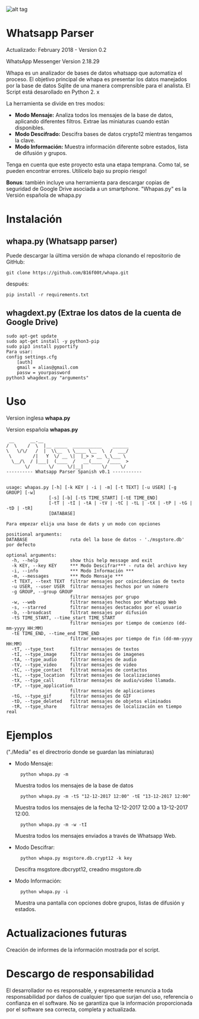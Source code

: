 ![alt tag](https://github.com/B16f00t/whapa/blob/master/whapa.png)


Whatsapp Parser
==================================
Actualizado: February 2018 - Version 0.2

WhatsApp Messenger Version 2.18.29

Whapa es un analizador de bases de datos whatsapp que automatiza el proceso. El objetivo principal de whapa es presentar los datos manejados por la base de datos Sqlite de una manera comprensible para el analista.
El Script está desarollado en Python 2. x

La herramienta se divide en tres modos:
* **Modo Mensaje:** Analiza todos los mensajes de la base de datos, aplicando diferentes filtros. Extrae las miniaturas cuando están disponibles.
* **Modo Descifrado:** Descifra bases de datos crypto12 mientras tengamos la clave.
* **Modo Información:** Muestra información diferente sobre estados, lista de difusión y grupos.

Tenga en cuenta que este proyecto esta una etapa temprana. Como tal, se pueden encontrar errores. Utilícelo bajo su propio riesgo!

**Bonus**: también incluye una herramienta para descargar copias de seguridad de Google Drive asociada a un smartphone.
"Whapas.py" es la Versión española de whapa.py


Instalación
=====
 whapa.py (Whatsapp parser)
---------
Puede descargar la última versión de whapa clonando el repositorio de GitHub:

	git clone https://github.com/B16f00t/whapa.git
después:

	pip install -r requirements.txt
	
 whagdext.py (Extrae los datos de la cuenta de Google Drive)
-------------

	sudo apt-get update
	sudo apt-get install -y python3-pip
	sudo pip3 install pyportify
	Para usar:
	config settings.cfg
		[auth]
		gmail = alias@gmail.com
		passw = yourpassword
	python3 whagdext.py "arguments"


Uso
=====
Version inglesa **whapa.py**

Version española **whapas.py**

     __      __.__                                
    /  \    /  \  |__ _____  ___________    ______
    \   \/\/   /  |  \\__  \ \____ \__  \  /  ___/
     \        /|   Y  \/ __ \|  |_> > __ \_\___ \ 
      \__/\  / |___|  (____  /   __(____  /____  >
           \/       \/     \/|__|       \/     \/  
    ---------- Whatsapp Parser Spanish v0.1 -----------

    	
	usage: whapas.py [-h] [-k KEY | -i | -m] [-t TEXT] [-u USER] [-g GROUP] [-w]
	                [-s] [-b] [-tS TIME_START] [-tE TIME_END]
	                [-tT | -tI | -tA | -tV | -tC | -tL | -tX | -tP | -tG | -tD | -tR]
	                [DATABASE]
	
	Para empezar elija una base de dats y un modo con opciones
	
	positional arguments:
  	DATABASE                ruta del la base de datos - './msgstore.db' por defecto
	
	optional arguments:
	  -h, --help            show this help message and exit
	  -k KEY, --key KEY     *** Modo Descifrar*** - ruta del archivo key
	  -i, --info            *** Modo Información ***
	  -m, --messages        *** Modo Mensaje ***
	  -t TEXT, --text TEXT  filtrar mensajes por coincidencias de texto
	  -u USER, --user USER  filtrar mensajes hechos por un número
	  -g GROUP, --group GROUP
	                        filtrar mensajes por grupo
	  -w, --web             filtrar mensajes hechos por Whatsapp Web
	  -s, --starred         filtrar mensajes destacados por el usuario
	  -b, --broadcast       filtrat mensajes por difusión
	  -tS TIME_START, --time_start TIME_START
	                        filtrar mensajes por tiempo de comienzo (dd-mm-yyyy HH:MM)
	  -tE TIME_END, --time_end TIME_END
	                        filtrar mensajes por tiempo de fin (dd-mm-yyyy HH:MM)
	  -tT, --type_text      filtrar mensajes de textos
	  -tI, --type_image     filtrar mensajes de imagenes
	  -tA, --type_audio     filtrar mensajes de audio
	  -tV, --type_video     filtrar mensajes de video
	  -tC, --type_contact   filtrat mensajes de contactos
	  -tL, --type_location  filtrat mensajes de localizaciones
	  -tX, --type_call      filtrar mensajes de audio/video llamada.
	  -tP, --type_application
	                        filtrar mensajes de aplicaciones
	  -tG, --type_gif       filtrar mensajes de GIF
	  -tD, --type_deleted   filtrat mensajes de objetos eliminados
	  -tR, --type_share     filtrar mensajes de localización en tiempo real	 

Ejemplos
=====
("./Media" es el directrorio donde se guardan las miniaturas)

* Modo Mensaje:

		python whapa.py -m 
	Muestra todos los mensajes de la base de datos

		python whapa.py -m -tS "12-12-2017 12:00" -tE "13-12-2017 12:00"
	Muestra todos los mensajes de la fecha 12-12-2017 12:00 a 13-12-2017 12:00.

		python whapa.py -m -w -tI
	Muestra todos los mensajes enviados a través de Whatsapp Web.


* Modo Descifrar:

		python whapa.py msgstore.db.crypt12 -k key
	Descifra msgstore.dbcrypt12, creadno msgstore.db

* Modo Información:

		python whapa.py -i
	Muestra una pantalla con opciones dobre grupos, listas de difusión y estados.


Actualizaciones futuras
=====
Creación de informes de la información mostrada por el script.
  
	
Descargo de responsabilidad
=====
El desarrollador no es responsable, y expresamente renuncia a toda responsabilidad por daños de cualquier tipo que surjan del uso, referencia o confianza en el software. No se garantiza que la información proporcionada por el software sea correcta, completa y actualizada.
